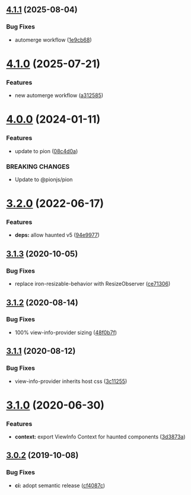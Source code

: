 ## [4.1.1](https://github.com/neovici/cosmoz-viewinfo/compare/v4.1.0...v4.1.1) (2025-08-04)


### Bug Fixes

* automerge workflow ([1e9cb68](https://github.com/neovici/cosmoz-viewinfo/commit/1e9cb68c5dd87d5993cea769438ed30d8f28db2b))

# [4.1.0](https://github.com/neovici/cosmoz-viewinfo/compare/v4.0.0...v4.1.0) (2025-07-21)


### Features

* new automerge workflow ([a312585](https://github.com/neovici/cosmoz-viewinfo/commit/a31258591e8678b1fb7f6200dd10f11218a466f0))

# [4.0.0](https://github.com/neovici/cosmoz-viewinfo/compare/v3.2.0...v4.0.0) (2024-01-11)


### Features

* update to pion ([08c4d0a](https://github.com/neovici/cosmoz-viewinfo/commit/08c4d0a0e758b8c3099e0da9b9bf7f1a34a520ea))


### BREAKING CHANGES

* Update to @pionjs/pion

# [3.2.0](https://github.com/neovici/cosmoz-viewinfo/compare/v3.1.3...v3.2.0) (2022-06-17)


### Features

* **deps:** allow haunted v5 ([94e9977](https://github.com/neovici/cosmoz-viewinfo/commit/94e9977dfb7dfd45277d30af450076a3a956d186))

## [3.1.3](https://github.com/neovici/cosmoz-viewinfo/compare/v3.1.2...v3.1.3) (2020-10-05)


### Bug Fixes

* replace iron-resizable-behavior with ResizeObserver ([ce71306](https://github.com/neovici/cosmoz-viewinfo/commit/ce713068f49c46357376b13f84429adaad0136ea))

## [3.1.2](https://github.com/neovici/cosmoz-viewinfo/compare/v3.1.1...v3.1.2) (2020-08-14)


### Bug Fixes

* 100% view-info-provider sizing ([48f0b7f](https://github.com/neovici/cosmoz-viewinfo/commit/48f0b7f0c2c78b24f465108fbc507a6d879fbd0c))

## [3.1.1](https://github.com/neovici/cosmoz-viewinfo/compare/v3.1.0...v3.1.1) (2020-08-12)


### Bug Fixes

* view-info-provider inherits host css ([3c11255](https://github.com/neovici/cosmoz-viewinfo/commit/3c112550be63bbeb9a00f8ad47b5126345730e83))

# [3.1.0](https://github.com/neovici/cosmoz-viewinfo/compare/v3.0.2...v3.1.0) (2020-06-30)


### Features

* **context:** export ViewInfo Context for haunted components ([3d3873a](https://github.com/neovici/cosmoz-viewinfo/commit/3d3873a))

## [3.0.2](https://github.com/neovici/cosmoz-viewinfo/compare/v3.0.1...v3.0.2) (2019-10-08)


### Bug Fixes

* **ci:** adopt semantic release ([cf4087c](https://github.com/neovici/cosmoz-viewinfo/commit/cf4087c))
